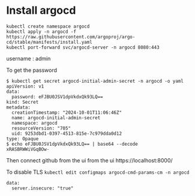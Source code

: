 # Install argocd

```
kubectl create namespace argocd
kubectl apply -n argocd -f https://raw.githubusercontent.com/argoproj/argo-cd/stable/manifests/install.yaml
kubectl port-forward svc/argocd-server -n argocd 8080:443
```

username : admin

To get the password

```
$ kubectl get secret argocd-initial-admin-secret -n argocd -o yaml          
apiVersion: v1
data:
  password: eFJBU0JSV1dpVkdxQk93LQ==
kind: Secret
metadata:
  creationTimestamp: "2024-10-01T11:06:46Z"
  name: argocd-initial-admin-secret
  namespace: argocd
  resourceVersion: "705"
  uid: 9253dbd1-0397-4513-815e-7c979dda0d12
type: Opaque
$ echo eFJBU0JSV1dpVkdxQk93LQ== | base64 --decode                           
xRASBRWWiVGqBOw-
```

Then connect github from the ui from the ui
https://localhost:8000/



To disable TLS
`
kubectl edit configmaps argocd-cmd-params-cm -n argocd
`
```
data:
  server.insecure: "true"
```



